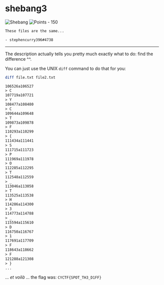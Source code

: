 # shebang3

![Shebang](https://img.shields.io/badge/Shebang--ff00ff?style=for-the-badge) ![Points - 150](https://img.shields.io/badge/Points-150-9cf?style=for-the-badge)

```txt
These files are the same...

- stephencurry396#4738
```

---

The description actually tells you pretty much exactly what to do: find the difference ^^.

You can just use the UNIX `diff` command to do that for you:

```bash
diff file.txt file2.txt
```

```txt
106526a106527
> C
107719a107721
> Y
108477a108480
> C
109644a109648
> T
109873a109878
> F
110293a110299
> {
111434a111441
> S
111715a111723
> P
111969a111978
> O
112285a112295
> T
112548a112559
> _
113046a113058
> T
113525a113538
> H
114286a114300
> 3
114773a114788
> _
115594a115610
> D
116750a116767
> 1
117691a117709
> F
118643a118662
> F
121288a121308
> }
...
```

... _et voilà_ ... the flag was: `CYCTF{SPOT_TH3_D1FF}`
